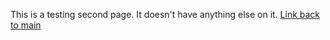 This is a testing second page.
It doesn't have anything else on it.
[Link back to main](jtrent1044.github.io/alpha-log/)
